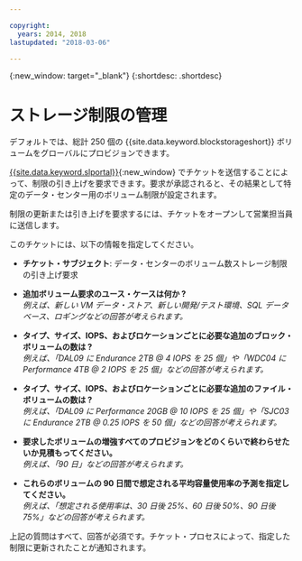 ```yaml
---

copyright:
  years: 2014, 2018
lastupdated: "2018-03-06"

---
```

{:new_window: target="_blank"}
{:shortdesc: .shortdesc}

# ストレージ制限の管理

デフォルトでは、総計 250 個の {{site.data.keyword.blockstorageshort}} ボリュームをグローバルにプロビジョンできます。 

[{{site.data.keyword.slportal}}](https://control.softlayer.com/){:new_window} でチケットを送信することによって、制限の引き上げを要求できます。要求が承認されると、その結果として特定のデータ・センター用のボリューム制限が設定されます。  

制限の更新または引き上げを要求するには、チケットをオープンして営業担当員に送信します。

このチケットには、以下の情報を指定してください。

- **チケット・サブジェクト**: データ・センターのボリューム数ストレージ制限の引き上げ要求

- **追加ボリューム要求のユース・ケースは何か ?** <br />
*例えば、新しい VM データ・ストア、新しい開発/テスト環境、SQL データベース、ロギングなどの回答が考えられます。*

- **タイプ、サイズ、IOPS、およびロケーションごとに必要な追加のブロック・ボリュームの数は ?** <br />
*例えば、「DAL09 に Endurance 2TB @ 4 IOPS を 25 個」や「WDC04 に Performance 4TB @ 2 IOPS を 25 個」などの回答が考えられます。*

- **タイプ、サイズ、IOPS、およびロケーションごとに必要な追加のファイル・ボリュームの数は ?** <br />
*例えば、「DAL09 に Performance 20GB @ 10 IOPS を 25 個」や「SJC03 に Endurance 2TB @ 0.25 IOPS を 50 個」などの回答が考えられます。*
 
- **要求したボリュームの増強すべてのプロビジョンをどのくらいで終わらせたいか見積もってください。**<br />
*例えば、「90 日」などの回答が考えられます。*

- **これらのボリュームの 90 日間で想定される平均容量使用率の予測を指定してください。**<br />
*例えば、「想定される使用率は、30 日後 25%、60 日後 50%、90 日後 75%」などの回答が考えられます。*

上記の質問はすべて、回答が必須です。チケット・プロセスによって、指定した制限に更新されたことが通知されます。 
